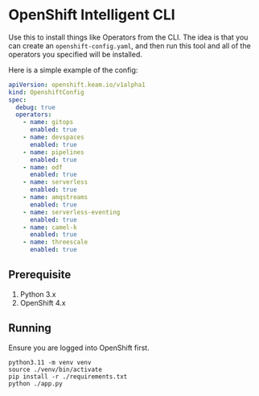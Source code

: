 # OpenShift Intelligent CLI

Use this to install things like Operators from the CLI.
The idea is that you can create an `openshift-config.yaml`,
and then run this tool and all of the operators you specified
will be installed.

Here is a simple example of the config:

```yaml
apiVersion: openshift.keam.io/v1alpha1
kind: OpenshiftConfig
spec:
  debug: true
  operators:
    - name: gitops
      enabled: true
    - name: devspaces
      enabled: true
    - name: pipelines
      enabled: true
    - name: odf
      enabled: true
    - name: serverless
      enabled: true
    - name: amqstreams
      enabled: true
    - name: serverless-eventing
      enabled: true
    - name: camel-k
      enabled: true
    - name: threescale
      enabled: true
```

## Prerequisite

1. Python 3.x
2. OpenShift 4.x

## Running

Ensure you are logged into OpenShift first.

```shell
python3.11 -m venv venv
source ./venv/bin/activate
pip install -r ./requirements.txt
python ./app.py
```
